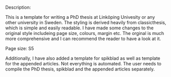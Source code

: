 Description:

This is a template for writing a PhD thesis at Linköping Univesity or any other university in Sweden. The styling is derived heavily from classicthesis, which is simple and easily readable. I have made some changes to the original style includeing page size, colours, margin etc. The orginal is much more comprehensive and I can recommend the reader to have a look at it.

Page size: S5

Additionally, I have also added a template for spikblad as well as template for the appended articles. Not everything is automated. The user needs to compile the PhD thesis, spikblad and the appended articles separately.

